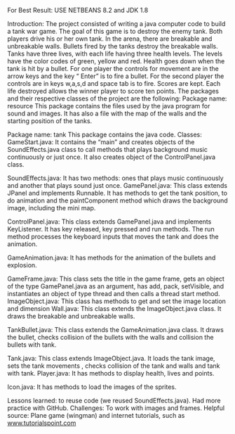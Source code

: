 For Best Result: USE NETBEANS 8.2 and JDK 1.8

Introduction: The project consisted of writing a java computer code to build a tank war game. The goal of this game is to destroy the enemy tank. Both players drive his or her own tank.  In the arena, there are breakable and unbreakable walls. Bullets fired by the tanks destroy the breakable walls. Tanks have three lives, with each life having three health levels. The levels have the color codes of green, yellow and red. Health goes down when the tank is hit by a bullet.  For one player the controls for movement are in the arrow keys and the key “ Enter” is to fire a bullet. For the second player the controls are in keys w,a,s,d and space tab is to fire.  Scores are kept. Each life destroyed allows the winner player to score ten points. 
The packages and their respective classes of the project are the following:
Package name: resource
This package contains the files used by the java program for sound and images. It has also a file with the map of the walls and the starting position of the tanks. 

Package name: tank
This package contains the java code.
Classes:
GameStart.java:  It contains the “main” and creates objects of the SoundEffects.java class to call methods that plays background music continuously or just once. It also creates object of the ControlPanel.java class.

SoundEffects.java: It has two methods: ones that plays music continuously and another that plays sound just once.
GamePanel.java:  This class extends JPanel and implements Runnable. It has methods to get the tank position, to do animation and the paintComponent method which draws the background image, including the mini map. 

ControlPanel.java:  This class extends GamePanel.java and implements KeyListener. It has key released, key pressed and run methods. The run method processes the keyboard inputs that moves the tank and does the animation. 

GameAnimation.java: It has methods for the animation of the bullets and explosion. 

GameFrame.java: This class sets the title in the game frame,  gets an object of the type GamePanel.java as an argument, has add, pack, setVisible, and  instantiates an object of type thread  and then calls a thread start method. 
ImageObject.java: This class has methods to get and set the image location and dimension
Wall.java: This class extends the ImageObject.java class. It draws the breakable and unbreakable walls. 

TankBullet.java: This class extends the GameAnimation.java class. It draws the bullet, checks collision of the bullets with the walls and collision the bullets with tank. 

Tank.java:  This class extends ImageObject.java. It loads the tank image, sets the tank movements , checks collision of the tank and walls and tank with tank. 
Player.java:  It has methods to display health, lives and points. 

Icon.java: It has methods to load the images of the sprites. 

Lessons learned: to reuse code (we reused SoundEffects.java). Had more practice with GitHub.
Challenges:  To work with images and frames.
Helpful source: Plane game (wingman) and internet tutorials, such as www.tutorialspoint.com
